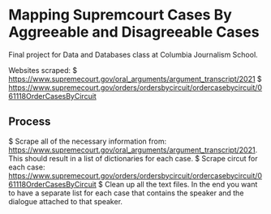 # Mapping Supremcourt Cases By Aggreeable and Disagreeable Cases 

Final project for Data and Databases class at Columbia Journalism School. 

Websites scraped: 
$ https://www.supremecourt.gov/oral_arguments/argument_transcript/2021
$ https://www.supremecourt.gov/orders/ordersbycircuit/ordercasebycircuit/061118OrderCasesByCircuit

## Process

$ Scrape all of the necessary information from: https://www.supremecourt.gov/oral_arguments/argument_transcript/2021. This should result in a list of dictionaries for each case.
$ Scrape circut for each case: https://www.supremecourt.gov/orders/ordersbycircuit/ordercasebycircuit/061118OrderCasesByCircuit
$ Clean up all the text files. In the end you want to have a separate list for each case that contains the speaker and the dialogue attached to that speaker.
